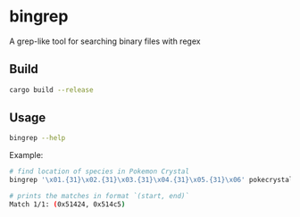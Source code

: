 # bingrep

A grep-like tool for searching binary files with regex

## Build

```sh
cargo build --release
```

## Usage

```sh
bingrep --help
```

Example:

```sh
# find location of species in Pokemon Crystal
bingrep '\x01.{31}\x02.{31}\x03.{31}\x04.{31}\x05.{31}\x06' pokecrystal.gbc
```

```sh
# prints the matches in format `(start, end)`
Match 1/1: (0x51424, 0x514c5)
```
